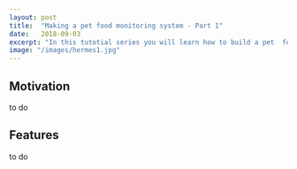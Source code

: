 ```yaml
---
layout: post
title:  "Making a pet food monitoring system - Part 1"
date:   2018-09-03
excerpt: "In this tutotial series you will learn how to build a pet  food monitoring system using a Raspberry Pi, Flask REST API and OpenCV!"
image: "/images/hermes1.jpg"
---
```


## Motivation

to do

## Features
 to do
